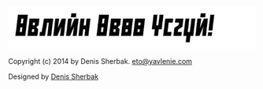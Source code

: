 ![Sample screenshot](preview.jpg)

Copyright (c) 2014 by Denis Sherbak. eto@yavlenie.com

Designed by [Denis Sherbak](http://www.dafont.com/buran-ussr.font)
